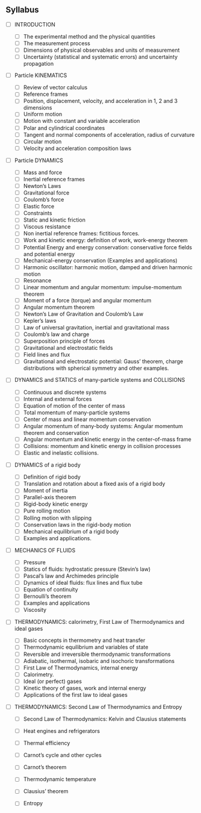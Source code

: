 ## Syllabus

  
 * [ ] INTRODUCTION 
      * [ ] The experimental method and the physical quantities
      * [ ] The measurement process
      * [ ] Dimensions of physical observables and units of measurement
      * [ ] Uncertainty (statistical and systematic errors) and uncertainty propagation 

 * [ ] Particle KINEMATICS
      * [ ] Review of vector calculus
      * [ ] Reference frames
      * [ ] Position, displacement, velocity, and acceleration in 1, 2 and 3 dimensions
      * [ ] Uniform motion
      * [ ] Motion with constant and variable acceleration
      * [ ] Polar and cylindrical coordinates
      * [ ] Tangent and normal components of acceleration, radius of curvature
      * [ ] Circular motion
      * [ ] Velocity and acceleration composition laws

 * [ ] Particle DYNAMICS 
      * [ ] Mass and force
      * [ ] Inertial reference frames
      * [ ] Newton’s Laws
      * [ ] Gravitational force
      * [ ] Coulomb’s force
      * [ ] Elastic force
      * [ ] Constraints
      * [ ] Static and kinetic friction
      * [ ] Viscous resistance
      * [ ] Non inertial reference frames: fictitious forces.
      * [ ] Work and kinetic energy: definition of work, work-energy theorem
      * [ ] Potential Energy and energy conservation: conservative force fields and potential energy
      * [ ] Mechanical-energy conservation (Examples and applications) 
      * [ ] Harmonic oscillator: harmonic motion, damped and driven harmonic motion
      * [ ] Resonance
      * [ ] Linear momentum and angular momentum: impulse-momentum theorem
      * [ ] Moment of a force (torque) and angular momentum
      * [ ] Angular momentum theorem
      * [ ] Newton’s Law of Gravitation and Coulomb’s Law
      * [ ] Kepler’s laws
      * [ ] Law of universal gravitation, inertial and gravitational mass
      * [ ] Coulomb’s law and charge
      * [ ] Superposition principle of forces
      * [ ] Gravitational and electrostatic fields
      * [ ] Field lines and flux
      * [ ] Gravitational and electrostatic potential: Gauss’ theorem, charge distributions with spherical symmetry and                 other examples. 

 * [ ] DYNAMICS and STATICS of many-particle systems and COLLISIONS
 
      * [ ] Continuous and discrete systems
      * [ ] Internal and external forces
      * [ ] Equation of motion of the center of mass
      * [ ] Total momentum of many-particle systems
      * [ ] Center of mass and linear momentum conservation
      * [ ] Angular momentum of many-body systems: Angular momentum theorem and conservation
      * [ ] Angular momentum and kinetic energy in the center-of-mass frame
      * [ ] Collisions: momentum and kinetic energy in collision processes
      * [ ] Elastic and inelastic collisions.
      
 * [ ] DYNAMICS of a rigid body
      * [ ] Definition of rigid body
      * [ ] Translation and rotation about a fixed axis of a rigid body
      * [ ] Moment of inertia
      * [ ] Parallel-axis theorem
      * [ ] Rigid-body kinetic energy
      * [ ] Pure rolling motion
      * [ ] Rolling motion with slipping
      * [ ] Conservation laws in the rigid-body motion
      * [ ] Mechanical equilibrium of a rigid body
      * [ ] Examples and applications.

  * [ ] MECHANICS OF FLUIDS 
      * [ ] Pressure
      * [ ] Statics of fluids: hydrostatic pressure (Stevin’s law)
      * [ ] Pascal’s law and Archimedes principle
      * [ ] Dynamics of ideal fluids: flux lines and flux tube
      * [ ] Equation of continuity
      * [ ] Bernoulli’s theorem
      * [ ] Examples and applications
      * [ ] Viscosity

  * [ ] THERMODYNAMICS: calorimetry, First Law of Thermodynamics and ideal gases 
      * [ ] Basic concepts in thermometry and heat transfer
      * [ ] Thermodynamic equilibrium and variables of state
      * [ ] Reversible and irreversible thermodynamic transformations
      * [ ] Adiabatic, isothermal, isobaric and isochoric transformations 
      * [ ] First Law of Thermodynamics, internal energy
      * [ ] Calorimetry. 
      * [ ] Ideal (or perfect) gases
      * [ ] Kinetic theory of gases, work and internal energy
      * [ ] Applications of the first law to ideal gases 

  * [ ] THERMODYNAMICS: Second Law of Thermodynamics and Entropy 
      * [ ] Second Law of Thermodynamics: Kelvin and Clausius statements
      * [ ] Heat engines and refrigerators
      * [ ] Thermal efficiency
      * [ ] Carnot’s cycle and other cycles
      * [ ] Carnot’s theorem
      * [ ] Thermodynamic temperature
      * [ ] Clausius’ theorem
      * [ ] Entropy
      
